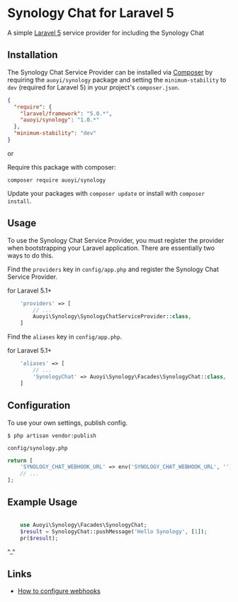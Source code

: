 # Synology Chat for Laravel 5

A simple [Laravel 5](http://www.laravel.com/) service provider for including the Synology Chat

## Installation

The Synology Chat Service Provider can be installed via [Composer](http://getcomposer.org) by requiring the
`auoyi/synology` package and setting the `minimum-stability` to `dev` (required for Laravel 5) in your
project's `composer.json`.

```json
{
  "require": {
    "laravel/framework": "5.0.*",
    "auoyi/synology": "1.0.*"
  },
  "minimum-stability": "dev"
}
```

or

Require this package with composer:

```
composer require auoyi/synology
```

Update your packages with `composer update` or install with `composer install`.

## Usage

To use the Synology Chat Service Provider, you must register the provider when bootstrapping your Laravel application. There are
essentially two ways to do this.

Find the `providers` key in `config/app.php` and register the Synology Chat Service Provider.

for Laravel 5.1+

```php
    'providers' => [
        // ...
        Auoyi\Synology\SynologyChatServiceProvider::class,
    ]
```

Find the `aliases` key in `config/app.php`.

for Laravel 5.1+

```php
    'aliases' => [
        // ...
        'SynologyChat' => Auoyi\Synology\Facades\SynologyChat::class,
    ]
```

## Configuration

To use your own settings, publish config.

`$ php artisan vendor:publish`

`config/synology.php`

```php
return [
    'SYNOLOGY_CHAT_WEBHOOK_URL' => env('SYNOLOGY_CHAT_WEBHOOK_URL', ''),
    // ...
];
```

## Example Usage

```php

    use Auoyi\Synology\Facades\SynologyChat;
    $result = SynologyChat::pushMessage('Hello Synology', [1]);
    pr($result);

```

^\_^

## Links

- [How to configure webhooks](https://www.synology.com/en-global/knowledgebase/DSM/tutorial/Collaboration/How_to_configure_webhooks_and_slash_commands_in_Chat_Integration)
